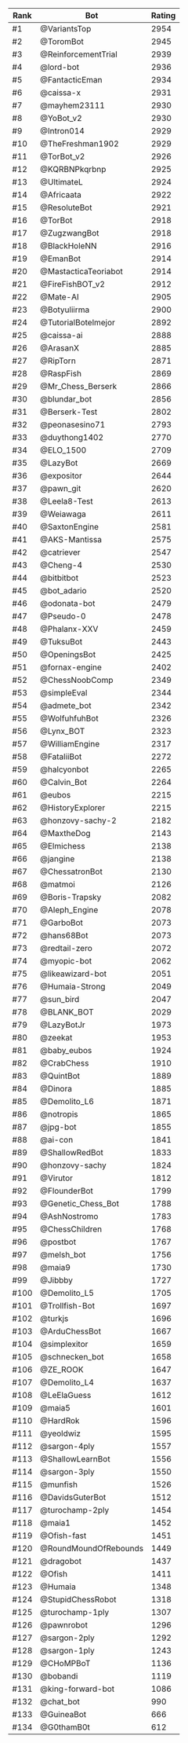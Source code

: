 Rank|Bot|Rating
---|---|---
#1|@VariantsTop|2954
#2|@ToromBot|2945
#3|@ReinforcementTrial|2939
#4|@lord-bot|2936
#5|@FantacticEman|2934
#6|@caissa-x|2931
#7|@mayhem23111|2930
#8|@YoBot_v2|2930
#9|@Intron014|2929
#10|@TheFreshman1902|2929
#11|@TorBot_v2|2926
#12|@KQRBNPkqrbnp|2925
#13|@UltimateL|2924
#14|@Africaata|2922
#15|@ResoluteBot|2921
#16|@TorBot|2918
#17|@ZugzwangBot|2918
#18|@BlackHoleNN|2916
#19|@EmanBot|2914
#20|@MastacticaTeoriabot|2914
#21|@FireFishBOT_v2|2912
#22|@Mate-AI|2905
#23|@Botyuliirma|2900
#24|@TutorialBotelmejor|2892
#25|@caissa-ai|2888
#26|@ArasanX|2885
#27|@RipTorn|2871
#28|@RaspFish|2869
#29|@Mr_Chess_Berserk|2866
#30|@blundar_bot|2856
#31|@Berserk-Test|2802
#32|@peonasesino71|2793
#33|@duythong1402|2770
#34|@ELO_1500|2709
#35|@LazyBot|2669
#36|@expositor|2644
#37|@pawn_git|2620
#38|@Leela8-Test|2613
#39|@Weiawaga|2611
#40|@SaxtonEngine|2581
#41|@AKS-Mantissa|2575
#42|@catriever|2547
#43|@Cheng-4|2530
#44|@bitbitbot|2523
#45|@bot_adario|2520
#46|@odonata-bot|2479
#47|@Pseudo-0|2478
#48|@Phalanx-XXV|2459
#49|@TuksuBot|2443
#50|@OpeningsBot|2425
#51|@fornax-engine|2402
#52|@ChessNoobComp|2349
#53|@simpleEval|2344
#54|@admete_bot|2342
#55|@WolfuhfuhBot|2326
#56|@Lynx_BOT|2323
#57|@WilliamEngine|2317
#58|@FataliiBot|2272
#59|@halcyonbot|2265
#60|@Calvin_Bot|2264
#61|@eubos|2215
#62|@HistoryExplorer|2215
#63|@honzovy-sachy-2|2182
#64|@MaxtheDog|2143
#65|@Elmichess|2138
#66|@jangine|2138
#67|@ChessatronBot|2130
#68|@matmoi|2126
#69|@Boris-Trapsky|2082
#70|@Aleph_Engine|2078
#71|@GarboBot|2073
#72|@hans68Bot|2073
#73|@redtail-zero|2072
#74|@myopic-bot|2062
#75|@likeawizard-bot|2051
#76|@Humaia-Strong|2049
#77|@sun_bird|2047
#78|@BLANK_BOT|2029
#79|@LazyBotJr|1973
#80|@zeekat|1953
#81|@baby_eubos|1924
#82|@CrabChess|1910
#83|@QuintBot|1889
#84|@Dinora|1885
#85|@Demolito_L6|1871
#86|@notropis|1865
#87|@jpg-bot|1855
#88|@ai-con|1841
#89|@ShallowRedBot|1833
#90|@honzovy-sachy|1824
#91|@Virutor|1812
#92|@FlounderBot|1799
#93|@Genetic_Chess_Bot|1788
#94|@AshNostromo|1783
#95|@ChessChildren|1768
#96|@postbot|1767
#97|@melsh_bot|1756
#98|@maia9|1730
#99|@Jibbby|1727
#100|@Demolito_L5|1705
#101|@Trollfish-Bot|1697
#102|@turkjs|1696
#103|@ArduChessBot|1667
#104|@simplexitor|1659
#105|@schnecken_bot|1658
#106|@ZE_ROOK|1647
#107|@Demolito_L4|1637
#108|@LeElaGuess|1612
#109|@maia5|1601
#110|@HardRok|1596
#111|@yeoldwiz|1595
#112|@sargon-4ply|1557
#113|@ShallowLearnBot|1556
#114|@sargon-3ply|1550
#115|@munfish|1526
#116|@DavidsGuterBot|1512
#117|@turochamp-2ply|1454
#118|@maia1|1452
#119|@Ofish-fast|1451
#120|@RoundMoundOfRebounds|1449
#121|@dragobot|1437
#122|@Ofish|1411
#123|@Humaia|1348
#124|@StupidChessRobot|1318
#125|@turochamp-1ply|1307
#126|@pawnrobot|1296
#127|@sargon-2ply|1292
#128|@sargon-1ply|1243
#129|@CHoMPBoT|1136
#130|@bobandi|1119
#131|@king-forward-bot|1086
#132|@chat_bot|990
#133|@GuineaBot|666
#134|@G0thamB0t|612
